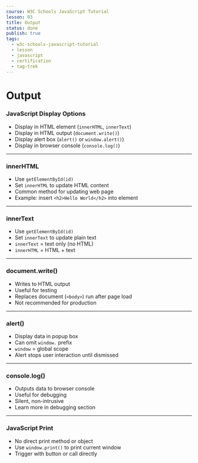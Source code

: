 ```yaml
---
course: W3C Schools JavaScript Tutorial
lesson: 03
title: Output
status: done
publish: true
tags:
  - w3c-schools-javascript-tutorial
  - lesson
  - javascript
  - certification
  - tag-trek
---
```


# Output
### JavaScript Display Options

- Display in HTML element (`innerHTML`, `innerText`)
- Display in HTML output (`document.write()`)
- Display alert box (`alert()` or `window.alert()`)
- Display in browser console (`console.log()`)

---

### innerHTML

- Use `getElementById(id)`
- Set `innerHTML` to update HTML content
- Common method for updating web page
- Example: insert `<h2>Hello World</h2>` into element

---

### innerText

- Use `getElementById(id)`
- Set `innerText` to update plain text
- `innerText` = text only (no HTML)
- `innerHTML` = HTML + text

---

### document.write()

- Writes to HTML output
- Useful for testing
- Replaces document (`<body>`) run after page load
- Not recommended for production

---

### alert()

- Display data in popup box
- Can omit `window.` prefix
- `window` = global scope
- Alert stops user interaction until dismissed

---

### console.log()

- Outputs data to browser console
- Useful for debugging
- Silent, non-intrusive
- Learn more in debugging section

---

### JavaScript Print

- No direct print method or object
- Use `window.print()` to print current window
- Trigger with button or call directly